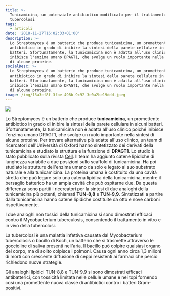 ```yaml
---
title: >-
  Tunicamicina, un potenziale antibiotico modificato per il trattamento della
  tubercolosi
tags:
  - articoli
date: '2018-11-27T16:02:33+01:00'
description: >-
  Lo Streptomyces è un batterio che produce tunicamicina, un promettente
  antibiotico in grado di inibire la sintesi della parete cellulare in alcuni
  batteri. Sfortunatamente, la tunicamicina non è adatta all'uso clinico poiché
  inibisce l'enzima umano DPAGT1, che svolge un ruolo importante nella sintesi
  di alcune proteine. 
socialDesc: >-
  Lo Streptomyces è un batterio che produce tunicamicina, un promettente
  antibiotico in grado di inibire la sintesi della parete cellulare in alcuni
  batteri. Sfortunatamente, la tunicamicina non è adatta all'uso clinico poiché
  inibisce l'enzima umano DPAGT1, che svolge un ruolo importante nella sintesi
  di alcune proteine. 
image: /img/13a3cf8f-3fbe-498b-9c92-3e0a2be19ddd.jpeg
---
```

![](/img/13a3cf8f-3fbe-498b-9c92-3e0a2be19ddd.jpeg)

Lo Streptomyces è un batterio che produce **tunicamicina**, un promettente antibiotico in grado di inibire la sintesi della parete cellulare in alcuni batteri. Sfortunatamente, la tunicamicina non è adatta all'uso clinico poiché inibisce l'enzima umano DPAGT1, che svolge un ruolo importante nella sintesi di alcune proteine. Per trovare alternative più adatte all'uso clinico, un team di ricercatori dell'Università di Oxford hanno sintetizzato dei derivati ​​della tunicamicina e studiato la struttura e la funzione di **DPAGT1**. Lo studio è stato pubblicato sulla rivista [Cell](https://www.cell.com/cell/fulltext/S0092-8674(18)31393-X?_returnURL=https%3A%2F%2Flinkinghub.elsevier.com%2Fretrieve%2Fpii%2FS009286741831393X%3Fshowall%3Dtrue). Il team ha aggiunto catene lipidiche di lunghezza variabile a due posizioni sullo scaffold di tunicamicina. Ha poi studiato le strutture dell'enzima umano da solo e legato al suo substrato naturale e alla tunicamicina. La proteina umana è costituito da una cavità stretta che può legare solo una catena lipidica della tunicamicina, mentre il bersaglio batterico ha un ampia cavità che può ospitarne due. Da questa differenza sono partiti i ricercatori per la sintesi di due analoghi della tunicamicina più potenti, chiamati **TUN-8,8** e **TUN-9,9**. Sintetizzati a partire dalla tunicamicina hanno catene lipidiche costituite da otto e nove carboni rispettivamente. 

I due analoghi non tossici della tunicamicina si sono dimostrati efficaci contro il Mycobacterium tuberculosis, consentendo il trattamento in vitro e in vivo della tubercolosi.

La tubercolosi è una malattia infettiva causata dal Mycobacterium tubercolosis o bacillo di Koch, un batterio che si trasmette attraverso le goccioline di saliva presenti nell'aria. Il bacillo può colpire qualsiasi organo del corpo, ma di solito colpisce i polmoni. Causa ogni anno circa 1,3 milioni di morti con crescente diffusione di ceppi resistenti ai farmaci che perciò richiedono nuove strategie.

Gli analoghi lipidici TUN-8,8 e TUN-9,9 si sono dimostrati efficaci antibatterici, con tossicità limitata nelle cellule umane e nei topi fornendo così una promettente nuova classe di antibiotici contro i batteri Gram-positivi.
